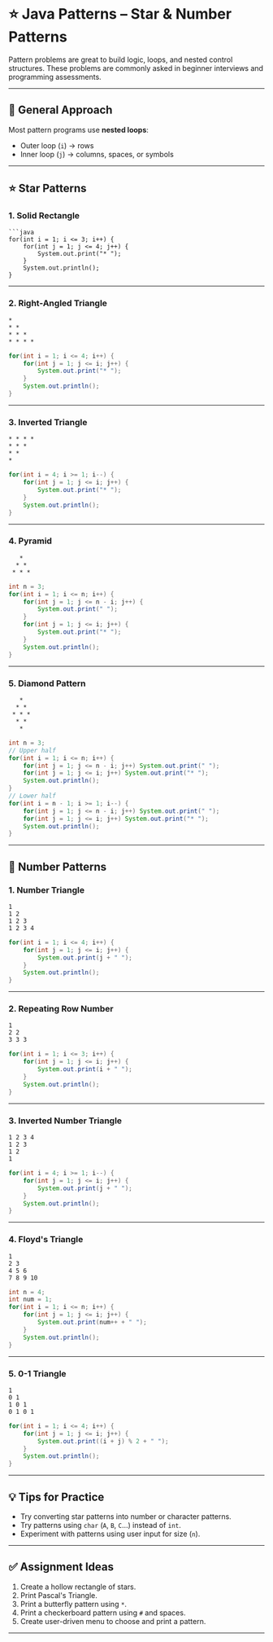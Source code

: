 # ⭐ Java Patterns – Star & Number Patterns

Pattern problems are great to build logic, loops, and nested control structures. These problems are commonly asked in beginner interviews and programming assessments.

---

## 🔁 General Approach

Most pattern programs use **nested loops**:
- Outer loop (`i`) → rows
- Inner loop (`j`) → columns, spaces, or symbols

---

## ⭐ Star Patterns

### 1. Solid Rectangle
```
```java
for(int i = 1; i <= 3; i++) {
    for(int j = 1; j <= 4; j++) {
        System.out.print("* ");
    }
    System.out.println();
}
````

---

### 2. Right-Angled Triangle

```
* 
* * 
* * * 
* * * * 
```

```java
for(int i = 1; i <= 4; i++) {
    for(int j = 1; j <= i; j++) {
        System.out.print("* ");
    }
    System.out.println();
}
```

---

### 3. Inverted Triangle

```
* * * * 
* * * 
* * 
* 
```

```java
for(int i = 4; i >= 1; i--) {
    for(int j = 1; j <= i; j++) {
        System.out.print("* ");
    }
    System.out.println();
}
```

---

### 4. Pyramid

```
   *   
  * *  
 * * * 
```

```java
int n = 3;
for(int i = 1; i <= n; i++) {
    for(int j = 1; j <= n - i; j++) {
        System.out.print(" ");
    }
    for(int j = 1; j <= i; j++) {
        System.out.print("* ");
    }
    System.out.println();
}
```

---

### 5. Diamond Pattern

```
   *   
  * *  
 * * * 
  * *  
   *   
```

```java
int n = 3;
// Upper half
for(int i = 1; i <= n; i++) {
    for(int j = 1; j <= n - i; j++) System.out.print(" ");
    for(int j = 1; j <= i; j++) System.out.print("* ");
    System.out.println();
}
// Lower half
for(int i = n - 1; i >= 1; i--) {
    for(int j = 1; j <= n - i; j++) System.out.print(" ");
    for(int j = 1; j <= i; j++) System.out.print("* ");
    System.out.println();
}
```

---

## 🔢 Number Patterns

### 1. Number Triangle

```
1
1 2
1 2 3
1 2 3 4
```

```java
for(int i = 1; i <= 4; i++) {
    for(int j = 1; j <= i; j++) {
        System.out.print(j + " ");
    }
    System.out.println();
}
```

---

### 2. Repeating Row Number

```
1
2 2
3 3 3
```

```java
for(int i = 1; i <= 3; i++) {
    for(int j = 1; j <= i; j++) {
        System.out.print(i + " ");
    }
    System.out.println();
}
```

---

### 3. Inverted Number Triangle

```
1 2 3 4
1 2 3
1 2
1
```

```java
for(int i = 4; i >= 1; i--) {
    for(int j = 1; j <= i; j++) {
        System.out.print(j + " ");
    }
    System.out.println();
}
```

---

### 4. Floyd's Triangle

```
1
2 3
4 5 6
7 8 9 10
```

```java
int n = 4;
int num = 1;
for(int i = 1; i <= n; i++) {
    for(int j = 1; j <= i; j++) {
        System.out.print(num++ + " ");
    }
    System.out.println();
}
```

---

### 5. 0-1 Triangle

```
1
0 1
1 0 1
0 1 0 1
```

```java
for(int i = 1; i <= 4; i++) {
    for(int j = 1; j <= i; j++) {
        System.out.print((i + j) % 2 + " ");
    }
    System.out.println();
}
```

---

## 💡 Tips for Practice

* Try converting star patterns into number or character patterns.
* Try patterns using `char` (`A`, `B`, `C`...) instead of `int`.
* Experiment with patterns using user input for size (`n`).

---

## ✅ Assignment Ideas

1. Create a hollow rectangle of stars.
2. Print Pascal's Triangle.
3. Print a butterfly pattern using `*`.
4. Print a checkerboard pattern using `#` and spaces.
5. Create user-driven menu to choose and print a pattern.

---

